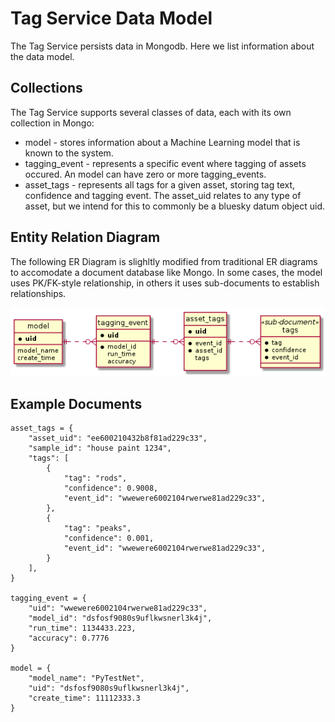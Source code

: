 # Tag Service Data Model
The Tag Service persists data in Mongodb. Here we list information about the data model.

## Collections
The Tag Service supports several classes of data, each with its own collection in Mongo:
* model - stores information about a Machine Learning model that is known to the system.
* tagging_event - represents a specific event where tagging of assets occured. An model can have zero or more tagging_events.
* asset_tags - represents all tags for a given asset, storing tag text, confidence and tagging event. The asset_uid relates to any type of asset, but we intend for this to commonly be a bluesky datum object uid.

## Entity Relation Diagram
The following ER Diagram is slighltly modified from traditional ER diagrams to accomodate a document database like Mongo. In some cases, the model uses PK/FK-style relationship, in others it uses sub-documents to establish relationships.

![ER Diagram](images/model.png)

## Example Documents


    asset_tags = {
        "asset_uid": "ee600210432b8f81ad229c33",
        "sample_id": "house paint 1234",
        "tags": [
            {
                "tag": "rods",
                "confidence": 0.9008,
                "event_id": "wwewere6002104rwerwe81ad229c33",
            },
            {
                "tag": "peaks",
                "confidence": 0.001, 
                "event_id": "wwewere6002104rwerwe81ad229c33",
            }
        ],
    }

    tagging_event = {
        "uid": "wwewere6002104rwerwe81ad229c33",
        "model_id": "dsfosf9080s9uflkwsnerl3k4j",
        "run_time": 1134433.223,
        "accuracy": 0.7776
    }

    model = {
        "model_name": "PyTestNet",
        "uid": "dsfosf9080s9uflkwsnerl3k4j",
        "create_time": 11112333.3  
    }